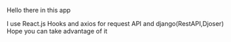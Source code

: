 Hello there in this app

I use React.js Hooks and axios for request API and django(RestAPI,Djoser)
Hope you can take advantage of it 

